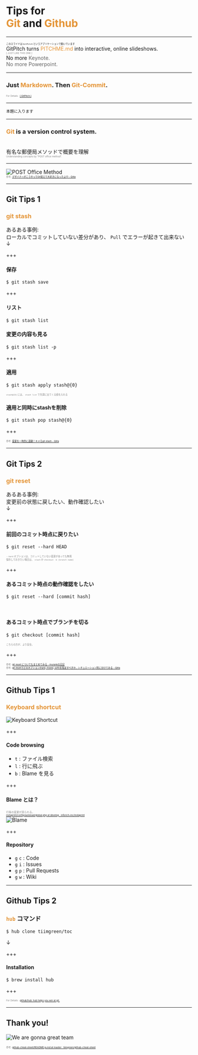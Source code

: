 # Tips for<br><span style="color: #e49436">Git</span> and <span style="color: #e49436">Github</span>
---

<span style="font-size:0.45em;">このスライドは `GitPitch` というアプリケーションで動いています</span><br>
GitPitch turns <span style="color: #e49436; text-transform: none">PITCHME.md</span> into interactive, online slideshows.
<br>
<span style="color:gray; font-size:0.45em;">[ JUST LIKE THIS ONE ]</span><br>
No more <span style="color: #666666">Keynote.<br>
No more <span style="color: #666666">Powerpoint.</span>
</p>

----

### Just <span style="color: #e49436">Markdown</span>. Then <span style="color: #e49436">Git-Commit</span>.
<span style="color:gray; font-size:0.45em;">For Details : [\[ GitPitch \]](https://gitpitch.com/gitpitch/gitpitch)</span>

---

<span style="font-size:0.75em">本題に入ります</span>

---

### <span style="color: #e49436">Git</span> is a version control system.
<br>
有名な郵便局メソッドで概要を理解<br>
<span style="color:gray; font-size:0.45em;">Understanding concepts by "POST office method".</span>

---

![POST Office Method](https://github.com/djmonta/gitpitch/raw/master/public/images/posts-method.png)<br>
<span style="color:gray; font-size:0.45em;">参考: [デザイナーがこうやってGit覚えて大好きになったよ♡ - Qiita](https://qiita.com/yunico-jp/items/87bdd13971e82833f6bb)</span>

---

## Git Tips 1
### <span style="color: #e49436">git stash</span>
あるある事例:<br>
ローカルでコミットしていない差分があり、 `Pull` でエラーが起きて出来ない<br>
↓

+++
#### 保存

```
$ git stash save
```

+++
#### リスト

```
$ git stash list
```

#### 変更の内容も見る

```
$ git stash list -p
```

+++
#### 適用

```
$ git stash apply stash@{0}
```

<span style="color:gray; font-size:0.45em;">`stash@{0}` には、 `stash list` で先頭に出てくる値を入れる</span><br>

#### 適用と同時にstashを削除

```
$ git stash pop stash@{0}
```

+++

<span style="color:gray; font-size:0.45em;">参考: [変更を一時的に退避！キメろgit stash - Qiita](https://qiita.com/fukajun/items/41288806e4733cb9c342)</span>

---

## Git Tips 2
### <span style="color: #e49436">git reset</span>
あるある事例:<br>
変更前の状態に戻したい、動作確認したい<br>
↓

+++
#### 前回のコミット時点に戻りたい

```
$ git reset --hard HEAD
```

<span style="color:gray; font-size:0.45em;">`--hard` オプションは、コミットしていない変更があっても無視<br>
保存しておきたい場合は、 `stash` か `checkout -b [branch name]`</span>

+++
#### あるコミット時点の動作確認をしたい

```
$ git reset --hard [commit hash]
```

<br>

#### あるコミット時点でブランチを切る

```
$ git checkout [commit hash]
```

<span style="color:gray; font-size:0.45em;">こちらの方が、より安全。</span>

+++

<span style="color:gray; font-size:0.45em;">参考: [git reset についてもまとめてみる - murankの日記](http://d.hatena.ne.jp/murank/20110327/1301224770)<br>
参考: [git resetでどのオプション(hard, mixed, soft)を指定すべきか、シチュエーション別に分けてみる - Qiita](https://qiita.com/kmagai/items/6b4bfe3fddb00769aec4)</span>

---

## Github Tips 1
### <span style="color: #e49436">Keyboard shortcut</span>

![Keyboard Shortcut](https://github.com/djmonta/gitpitch/raw/master/public/images/keyboard-shortcut.png)

+++
#### Code browsing
- `t` : ファイル検索
- `l` : 行に飛ぶ
- `b` : Blame を見る

+++
#### Blame とは？
<span style="color:gray; font-size:0.5em;">行毎の変更が見られる。</span><br>
<span style="color:gray; font-size:0.45em;">[instaprint/config/autoload/global.php at develop · inforich-inc/instaprint](https://github.com/inforich-inc/instaprint/blame/develop/config/autoload/global.php)</span><br>
![Blame](https://github.com/djmonta/gitpitch/raw/master/public/images/blame.png)

+++
#### Repository
- `g` `c` : Code
- `g` `i` : Issues
- `g` `p` : Pull Requests
- `g` `w` : Wiki

---

## Github Tips 2
### <span style="color: #e49436">`hub`</span> コマンド

```
$ hub clone tiimgreen/toc
```

↓

+++
#### Installation

```
$ brew install hub
```

+++

<span style="color:gray; font-size:0.45em;">For Details : [github/hub: hub helps you win at git.](https://github.com/github/hub)</span>

---

## Thank you!
![We are gonna great team](https://media.giphy.com/media/g4NuKdLuh0roQ/giphy.gif)

<span style="color:gray; font-size:0.45em;">参考: [github-cheat-sheet/README.ja.md at master · tiimgreen/github-cheat-sheet](https://github.com/tiimgreen/github-cheat-sheet/blob/master/README.ja.md)</span>

